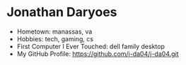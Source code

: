 # Jonathan Daryoes



- Hometown: manassas, va
- Hobbies: tech, gaming, cs
- First Computer I Ever Touched: dell family desktop
- My GitHub Profile: https://github.com/j-da04/j-da04.git